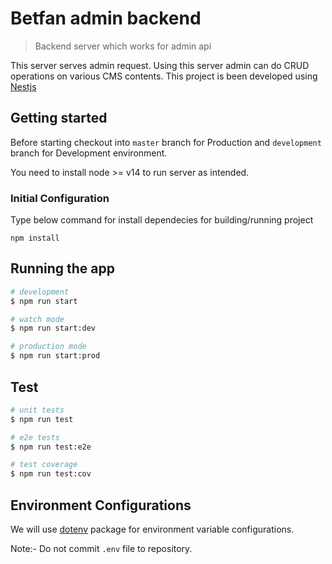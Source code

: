 # Betfan admin backend

> Backend server which works for admin api

This server serves admin request. Using this server admin can do CRUD operations on various CMS contents. This project is been developed using [Nestjs](https://docs.nestjs.com/)

## Getting started

Before starting checkout into `master` branch for Production and `development` branch for Development environment.

You need to install node >= v14 to run server as intended.
### Initial Configuration

Type below command for install dependecies for building/running project

```shell
npm install
```

## Running the app

```bash
# development
$ npm run start

# watch mode
$ npm run start:dev

# production mode
$ npm run start:prod
```

## Test

```bash
# unit tests
$ npm run test

# e2e tests
$ npm run test:e2e

# test coverage
$ npm run test:cov
```

## Environment Configurations

We will use [dotenv](https://www.npmjs.com/package/dotenv) package for environment variable configurations.

Note:- Do not commit `.env` file to repository.